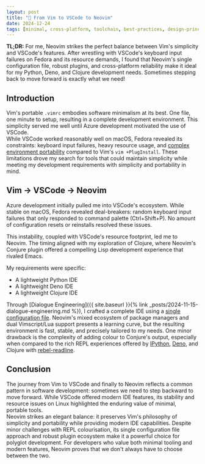 ```yaml
---
layout: post
title: "📝 From Vim to VSCode to Neovim"
date: 2024-12-24
tags: [minimal, cross-platform, toolchain, best-practices, design-principles, python, deno, zero-config]
---
```


**TL;DR:** For me, Neovim strikes the perfect balance between Vim's simplicity
and VSCode's features. After wrestling with VSCode's keyboard input failures on
Fedora and its resource demands, I found that Neovim's single configuration
file, robust plugins, and cross-platform reliability make it ideal for my
Python, Deno, and Clojure development needs. Sometimes stepping back to move
forward is exactly what we need!
<!--more-->

## Introduction

Vim's portable `.vimrc` embodies software minimalism at its best. One file, one
minute to setup, resulting in a complete development environment. This
simplicity served me well until Azure development motivated the use of VSCode.\
While VSCode worked reasonably well on macOS, Fedora revealed its constraints:
keyboard input failures, heavy resource usage, and
[complex environment portability](https://stackoverflow.com/questions/35368889/how-can-i-export-settings)
compared to Vim's `vim +PlugInstall`. These limitations drove my search for
tools that could maintain simplicity while meeting my development requirements
with simplicity and portability in mind.

## Vim -> VSCode -> Neovim

Azure development initially pulled me into VSCode's ecosystem. While stable on
macOS, Fedora revealed deal-breakers: random keyboard input failures that only
responded to command palette (Ctrl+Shift+P). No amount of configuration resets
or reinstalls resolved these issues.

This instability, coupled with VSCode's resource footprint, led me to Neovim.
The timing aligned with my exploration of Clojure, where Neovim's Conjure plugin
offered a compelling Lisp development experience that rivaled Emacs.

My requirements were specific:

- A lightweight Python IDE
- A lightweight Deno IDE
- A lightweight Clojure IDE

Through [Dialogue Engineering]({{ site.baseurl }}{% link
_posts/2024-11-15-dialogue-engineering.md %}), I crafted a complete IDE using a
[single configuration file](https://github.com/ai-mindset/init.vim). Neovim's
mixed ecosystem of package managers and dual Vimscript/Lua support presents a
learning curve, but the resulting environment is fast, stable, and precisely
tailored to my needs. One minor drawback is the complexity of adding colour to
Conjure's output, especially when compared to the rich REPL experiences offered
by [IPython](https://ipython.org/), [Deno](https://deno.com/), and Clojure with
[rebel-readline](https://github.com/bhauman/rebel-readline).

## Conclusion

The journey from Vim to VSCode and finally to Neovim reflects a common pattern
in software development: sometimes we need to step backward to move forward.
While VSCode offered modern IDE features, its stability and resource issues on
Linux highlighted the enduring value of minimal, portable tools.\
Neovim strikes an elegant balance: it preserves Vim's philosophy of simplicity
and portability while providing modern IDE capabilities. Despite minor
challenges with REPL colourisation, its single configuration file approach and
robust plugin ecosystem make it a powerful choice for polyglot development. For
developers who value both minimal tooling and modern features, Neovim proves
that we don't always have to choose between the two.
